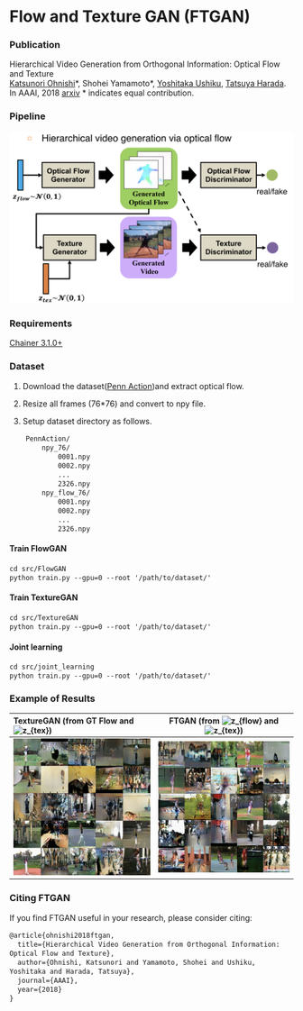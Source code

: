 # Flow and Texture GAN (FTGAN)
### Publication
Hierarchical Video Generation from Orthogonal Information: Optical Flow and Texture  
[Katsunori Ohnishi](http://katsunoriohnishi.github.io/)\*, Shohei Yamamoto\*, [Yoshitaka Ushiku](http://www.mi.t.u-tokyo.ac.jp/ushiku/), [Tatsuya Harada](http://www.mi.t.u-tokyo.ac.jp/harada/).  
In AAAI, 2018 [arxiv](https://arxiv.org/pdf/1711.09618.pdf)
\* indicates equal contribution.  

### Pipeline
<div style="text-align: center;">
<img src="data/demo/pipeline.png">
</div>

### Requirements
[Chainer 3.1.0+](https://github.com/chainer/chainer)

### Dataset

1. Download the dataset([Penn Action](http://dreamdragon.github.io/PennAction/))and extract optical flow.

2. Resize all frames (76*76) and convert to npy file.

3. Setup dataset directory as follows.<p>

```
    PennAction/
        npy_76/
            0001.npy
            0002.npy
            ...
            2326.npy
        npy_flow_76/
            0001.npy
            0002.npy
            ...
            2326.npy
```


#### Train FlowGAN
```
cd src/FlowGAN
python train.py --gpu=0 --root '/path/to/dataset/'
```
#### Train TextureGAN
```
cd src/TextureGAN
python train.py --gpu=0 --root '/path/to/dataset/'
```
#### Joint learning
```
cd src/joint_learning
python train.py --gpu=0 --root '/path/to/dataset/'
```

### Example of Results

| TextureGAN (from GT Flow and <img src="https://latex.codecogs.com/gif.latex?z_{tex}" title="z_{tex}" />) |FTGAN (from <img src="https://latex.codecogs.com/gif.latex?z_{flow}" title="z_{flow}" /> and <img src="https://latex.codecogs.com/gif.latex?z_{tex}" title="z_{tex}" />)|
|:-----------|:------------:|
|![](data/demo/penn_texgan.gif)|![](data/demo/penn_ftgan.gif)|


### Citing FTGAN
If you find FTGAN useful in your research, please consider citing:

```
@article{ohnishi2018ftgan,
  title={Hierarchical Video Generation from Orthogonal Information: Optical Flow and Texture},
  author={Ohnishi, Katsunori and Yamamoto, Shohei and Ushiku, Yoshitaka and Harada, Tatsuya},
  journal={AAAI},
  year={2018}
}
```
